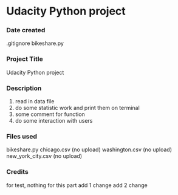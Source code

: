 # Udacity Python project

### Date created
.gitignore
bikeshare.py

### Project Title
Udacity Python project

### Description
1. read in data file
2. do some statistic work and print them on terminal
3. some comment for function
4. do some interaction with users

### Files used
bikeshare.py
chicago.csv (no upload)
washington.csv (no upload)
new_york_city.csv (no upload)

### Credits
for test, nothing for this part
add 1 change
add 2 change
